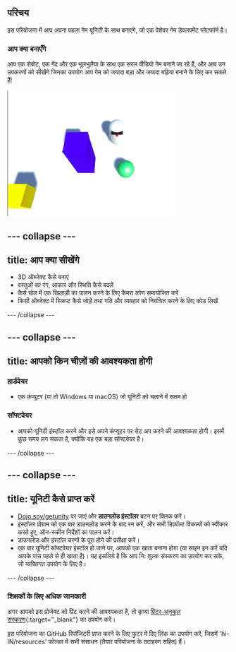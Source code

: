 ## परिचय

इस परियोजना में आप अपना पहला गेम यूनिटी के साथ बनाएंगे, जो एक पेशेवर गेम डेवलपमेंट प्लेटफॉर्म है।

### आप क्या बनाएँगे

आप एक रोबोट, एक गेंद और एक भूलभुलैया के साथ एक सरल वीडियो गेम बनाने जा रहे हैं, और आप उन उपकरणों को सीखेंगे जिनका उपयोग आप गेम को जयादा बड़ा और जयादा बढ़िया बनाने के लिए कर सकते हैं!

![एक खेल जहाँ रोबोट को पीले क्षेत्र में गेंद डालनी चाहिए](images/step1_gameScreenshot.png)

--- collapse ---
---
title: आप क्या सीखेंगे
---

+ 3D ऑब्जेक्ट कैसे बनाएं
+ वस्तुओं का रंग, आकार और स्थिति कैसे बदलें
+ कैसे खेल में एक खिलाड़ी का पालन करने के लिए कैमरा कोण समायोजित करें
+ किसी ऑब्जेक्ट में स्क्रिप्ट कैसे जोड़ें तथा गति और व्यवहार को नियंत्रित करने के लिए कोड लिखें

--- /collapse ---

--- collapse ---
---
title: आपको किन चीज़ों की आवश्यकता होगी
---

### हार्डवेयर

+ एक कंप्यूटर (या तो Windows या macOS) जो यूनिटी को चलाने में सक्षम हो

### सॉफ्टवेयर

+ आपको यूनिटी इंस्टॉल करने और इसे अपने कंप्यूटर पर सेट अप करने की आवश्यकता होगी। इसमें कुछ समय लग सकता है, क्योंकि यह एक बड़ा सॉफ्टवेयर है।

--- /collapse ---

--- collapse ---
---
title: यूनिटी कैसे प्राप्त करें
---

+ [Dojo.soy/getunity](http://dojo.soy/getunity) पर जाएं और **डाउनलोड इंस्टॉलर** बटन पर क्लिक करें।
+ इंस्टॉलर प्रोग्राम को एक बार डाउनलोड करने के बाद रन करें, और सभी डिफ़ॉल्ट विकल्पों को स्वीकार करते हुए, ऑन-स्क्रीन निर्देशों का पालन करें।
+ डाउनलोड और इंस्टॉल चरणों के पूरा होने की प्रतीक्षा करें।
+ एक बार यूनिटी सॉफ्टवेयर इंस्टॉल हो जाने पर, आपको एक खाता बनाना होगा (या साइन इन करें यदि आपके पास पहले से ही खाता है)। यह इसलिये है कि आप नि: शुल्क संस्करण का उपयोग कर सके, जो व्यक्तिगत उपयोग के लिए है।

--- /collapse ---

### शिक्षकों के लिए अधिक जानकारी

अगर आपको इस प्रोजेक्ट को प्रिंट करने की आवश्यकता है, तो कृप्या [प्रिंटर-अनुकूल संस्करण](https://projects.raspberrypi.org/hi-IN/projects/project-name/print){:target="_blank"} का उपयोग करें।

इस परियोजना का GitHub रिपॉजिटरी प्राप्त करने के लिए फुटर में दिए लिंक का उपयोग करें, जिसमें 'hi-IN/resources' फोल्डर में सभी संसाधन (तैयार परियोजना के उदाहरण सहित) हैं।